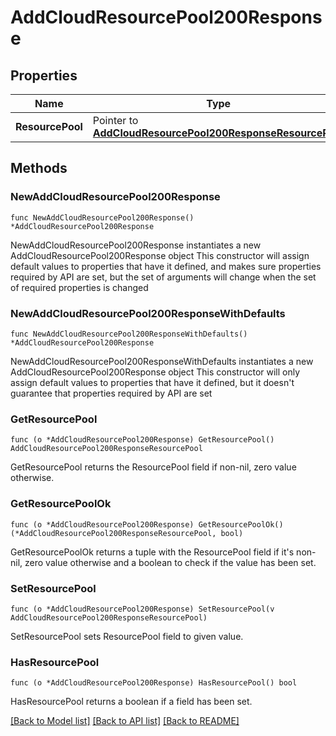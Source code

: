 # AddCloudResourcePool200Response

## Properties

Name | Type | Description | Notes
------------ | ------------- | ------------- | -------------
**ResourcePool** | Pointer to [**AddCloudResourcePool200ResponseResourcePool**](AddCloudResourcePool200ResponseResourcePool.md) |  | [optional] 

## Methods

### NewAddCloudResourcePool200Response

`func NewAddCloudResourcePool200Response() *AddCloudResourcePool200Response`

NewAddCloudResourcePool200Response instantiates a new AddCloudResourcePool200Response object
This constructor will assign default values to properties that have it defined,
and makes sure properties required by API are set, but the set of arguments
will change when the set of required properties is changed

### NewAddCloudResourcePool200ResponseWithDefaults

`func NewAddCloudResourcePool200ResponseWithDefaults() *AddCloudResourcePool200Response`

NewAddCloudResourcePool200ResponseWithDefaults instantiates a new AddCloudResourcePool200Response object
This constructor will only assign default values to properties that have it defined,
but it doesn't guarantee that properties required by API are set

### GetResourcePool

`func (o *AddCloudResourcePool200Response) GetResourcePool() AddCloudResourcePool200ResponseResourcePool`

GetResourcePool returns the ResourcePool field if non-nil, zero value otherwise.

### GetResourcePoolOk

`func (o *AddCloudResourcePool200Response) GetResourcePoolOk() (*AddCloudResourcePool200ResponseResourcePool, bool)`

GetResourcePoolOk returns a tuple with the ResourcePool field if it's non-nil, zero value otherwise
and a boolean to check if the value has been set.

### SetResourcePool

`func (o *AddCloudResourcePool200Response) SetResourcePool(v AddCloudResourcePool200ResponseResourcePool)`

SetResourcePool sets ResourcePool field to given value.

### HasResourcePool

`func (o *AddCloudResourcePool200Response) HasResourcePool() bool`

HasResourcePool returns a boolean if a field has been set.


[[Back to Model list]](../README.md#documentation-for-models) [[Back to API list]](../README.md#documentation-for-api-endpoints) [[Back to README]](../README.md)


